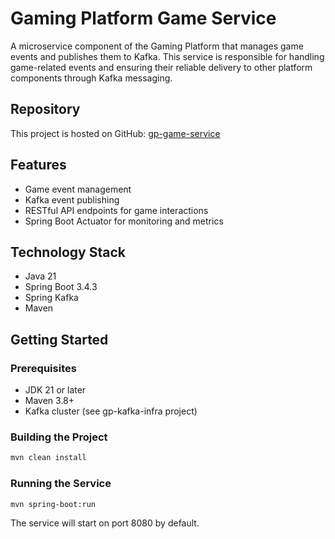 # Gaming Platform Game Service

A microservice component of the Gaming Platform that manages game events and publishes them to Kafka. This service is responsible for handling game-related events and ensuring their reliable delivery to other platform components through Kafka messaging.

## Repository

This project is hosted on GitHub: [gp-game-service](https://github.com/jaclondon11/gp-game-service)

## Features

- Game event management
- Kafka event publishing
- RESTful API endpoints for game interactions
- Spring Boot Actuator for monitoring and metrics

## Technology Stack

- Java 21
- Spring Boot 3.4.3
- Spring Kafka
- Maven

## Getting Started

### Prerequisites

- JDK 21 or later
- Maven 3.8+
- Kafka cluster (see gp-kafka-infra project)

### Building the Project

```bash
mvn clean install
```

### Running the Service

```bash
mvn spring-boot:run
```

The service will start on port 8080 by default.

